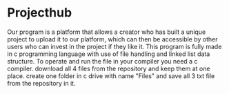 # Projecthub
Our program is a platform that allows a creator who has built a unique project to upload it to our platform, which can then be accessible by other users who can invest in the project if they like it. This program is fully made in c programming language with use of file handling and linked list data structure. 
To operate and run the file in your compiler you need a c compiler.
download all 4 files from the repository and keep them at one place.
create one folder in c drive with name "Files" and save all 3 txt file from the repository in it.
